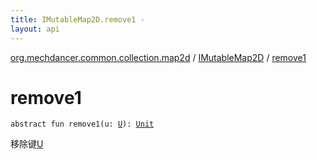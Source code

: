 ```yaml
---
title: IMutableMap2D.remove1 - 
layout: api
---
```


<div class='api-docs-breadcrumbs'><a href="../index.html">org.mechdancer.common.collection.map2d</a> / <a href="index.html">IMutableMap2D</a> / <a href="./remove1.html">remove1</a></div>

# remove1

<div class="signature"><code><span class="keyword">abstract</span> <span class="keyword">fun </span><span class="identifier">remove1</span><span class="symbol">(</span><span class="parameterName" id="org.mechdancer.common.collection.map2d.IMutableMap2D$remove1(org.mechdancer.common.collection.map2d.IMutableMap2D.U)/u">u</span><span class="symbol">:</span>&nbsp;<a href="index.html#U"><span class="identifier">U</span></a><span class="symbol">)</span><span class="symbol">: </span><a href="https://kotlinlang.org/api/latest/jvm/stdlib/kotlin/-unit/index.html"><span class="identifier">Unit</span></a></code></div>

移除键<a href="index.html#U">U</a>

